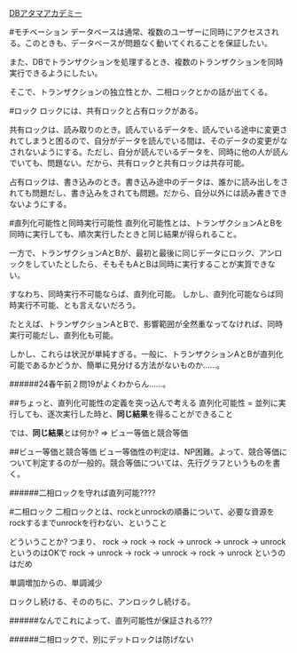 [DBアタマアカデミー](http://gihyo.jp/dev/serial/01/db-academy/000203)

#モチベーション
データベースは通常、複数のユーザーに同時にアクセスされる。このときも、データベースが問題なく動いてくれることを保証したい。

また、DBでトランザクションを処理するとき、複数のトランザクションを同時実行できるようにしたい。

そこで、トランザクションの独立性とか、二相ロックとかの話が出てくる。

#ロック
ロックには、共有ロックと占有ロックがある。

共有ロックは、読み取りのとき。読んでいるデータを、読んでいる途中に変更されてしまうと困るので、自分がデータを読んでいる間は、そのデータの変更がなされないようにする。ただし、自分が読んでいるデータを、同時に他の人が読んでいても、問題ない。だから、共有ロックと共有ロックは共存可能。

占有ロックは、書き込みのとき。書き込み途中のデータは、誰かに読み出しをされても問題だし、書き込みをされても問題。だから、自分以外には読み書きできないようにする。

#直列化可能性と同時実行可能性
直列化可能性とは、トランザクションAとBを同時に実行しても、順次実行したときと同じ結果が得られること。

一方で、トランザクションAとBが、最初と最後に同じデータにロック、アンロックをしていたとしたら、そもそもAとBは同時に実行することが実質できない。

すなわち、同時実行不可能ならば、直列化可能。
しかし、直列化可能ならば同時実行不可能、とも言えないだろう。

たとえば、トランザクションAとBで、影響範囲が全然重なってなければ、同時実行可能だし、直列化も可能。

しかし、これらは状況が単純すぎる。一般に、トランザクションAとBが直列化可能であるかどうか、簡単に見分ける方法がないものか……。

######24春午前２問19がよくわからん……。

##ちょっと、直列化可能性の定義を突っ込んで考える
直列化可能性 = 並列に実行しても、逐次実行した時と、**同じ結果**を得ることができること

では、**同じ結果**とは何か?
=> ビュー等価と競合等価

##ビュー等価と競合等価
ビュー等価性の判定は、NP困難。よって、競合等価について判定するのが一般的。競合等価については、先行グラフというものを書く。

######二相ロックを守れば直列可能????

#二相ロック
二相ロックとは、rockとunrockの順番について、必要な資源をrockするまでunrockを行わない、ということ

どういうことか? つまり、
rock -> rock -> rock -> unrock -> unrock -> unrock
というのはOKで
rock -> unrock -> rock -> unrock -> rock -> unrock
というのはだめ

単調増加からの、単調減少

ロックし続ける、そののちに、アンロックし続ける。

######なんでこれによって、直列可能性が保証される???

######二相ロックで、別にデットロックは防げない
